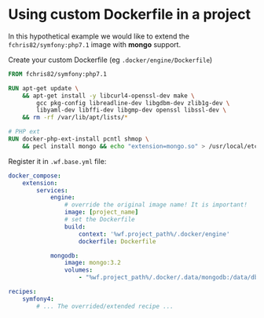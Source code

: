 # Using custom Dockerfile in a project

In this hypothetical example we would like to extend the `fchris82/symfony:php7.1` image with **mongo** support.

Create your custom Dockerfile (eg `.docker/engine/Dockerfile`)

```dockerfile
FROM fchris82/symfony:php7.1

RUN apt-get update \
    && apt-get install -y libcurl4-openssl-dev make \
        gcc pkg-config libreadline-dev libgdbm-dev zlib1g-dev \
        libyaml-dev libffi-dev libgmp-dev openssl libssl-dev \
    && rm -rf /var/lib/apt/lists/*

# PHP ext
RUN docker-php-ext-install pcntl shmop \
    && pecl install mongo && echo "extension=mongo.so" > /usr/local/etc/php/conf.d/mongo.ini
```

Register it in `.wf.base.yml` file:

```yaml
docker_compose:
    extension:
        services:
            engine:
                # override the original image name! It is important!
                image: [project_name]
                # set the Dockerfile
                build:
                    context: '%wf.project_path%/.docker/engine'
                    dockerfile: Dockerfile

            mongodb:
                image: mongo:3.2
                volumes:
                    - "%wf.project_path%/.docker/.data/mongodb:/data/db"

recipes:
    symfony4:
        # ... The overrided/extended recipe ...
```
